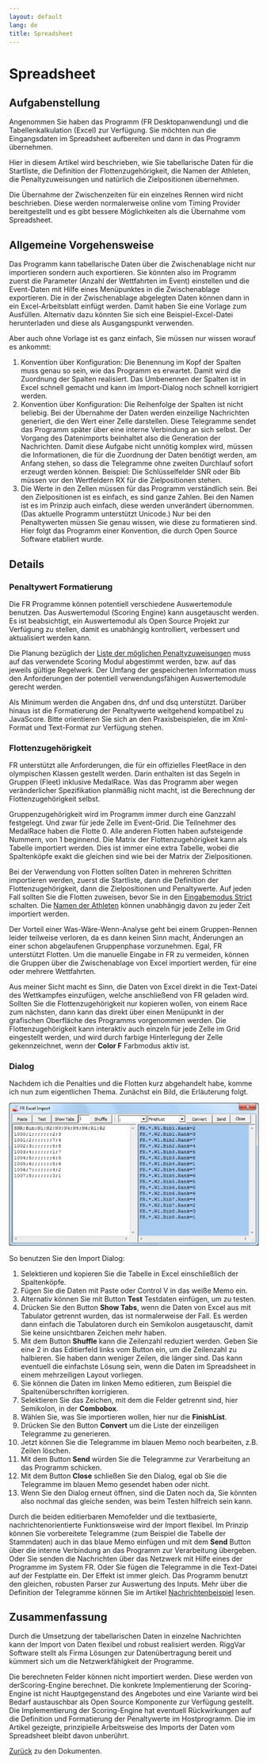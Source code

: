 ```yaml
---
layout: default
lang: de
title: Spreadsheet
---
```


# Spreadsheet

## Aufgabenstellung

Angenommen Sie haben das Programm (FR Desktopanwendung) und die
Tabellenkalkulation (Excel) zur Verfügung. Sie möchten nun die Eingangsdaten im
Spreadsheet aufbereiten und dann in das Programm übernehmen.

Hier in diesem Artikel wird beschrieben, wie Sie tabellarische Daten für die
Startliste, die Definition der Flottenzugehörigkeit, die Namen der Athleten, die
Penaltyzuweisungen und natürlich die Zielpositionen übernehmen.

Die Übernahme der Zwischenzeiten für ein einzelnes Rennen wird nicht
beschrieben. Diese werden normalerweise online vom Timing Provider bereitgestellt
und es gibt bessere Möglichkeiten als die Übernahme vom Spreadsheet.

## Allgemeine Vorgehensweise

Das Programm kann tabellarische Daten über die Zwischenablage nicht nur
importieren sondern auch exportieren. Sie könnten also im Programm zuerst die
Parameter (Anzahl der Wettfahrten im Event) einstellen und die Event-Daten mit
Hilfe eines Menüpunktes in die Zwischenablage exportieren. Die in der
Zwischenablage abgelegten Daten können dann in ein Excel-Arbeitsblatt einfügt
werden. Damit haben Sie eine Vorlage zum Ausfüllen. Alternativ dazu könnten Sie
sich eine Beispiel-Excel-Datei herunterladen und diese als Ausgangspunkt
verwenden.

Aber auch ohne Vorlage ist es ganz einfach, Sie müssen nur wissen worauf es ankommt:

1. Konvention über Konfiguration: Die Benennung im Kopf der Spalten muss genau
so sein, wie das Programm es erwartet. Damit wird die Zuordnung der Spalten
realisiert. Das Umbenennen der Spalten ist in Excel schnell gemacht und kann im
Import-Dialog noch schnell korrigiert werden.
1. Konvention über Konfiguration: Die Reihenfolge der Spalten ist nicht
beliebig. Bei der Übernahme der Daten werden einzeilige Nachrichten generiert,
die den Wert einer Zelle darstellen. Diese Telegramme sendet das Programm später
über eine interne Verbindung an sich selbst. Der Vorgang des Datenimports
beinhaltet also die Generation der Nachrichten. Damit diese Aufgabe nicht
unnötig komplex wird, müssen die Informationen, die für die Zuordnung der Daten
benötigt werden, am Anfang stehen, so dass die Telegramme ohne zweiten Durchlauf
sofort erzeugt werden können. Beispiel: Die Schlüsselfelder SNR oder Bib müssen
vor den Wertfeldern RX für die Zielpositionen stehen.
1. Die Werte in den Zellen müssen für das Programm verständlich sein. Bei den
Zielpositionen ist es einfach, es sind ganze Zahlen. Bei den Namen ist es im
Prinzip auch einfach, diese werden unverändert übernommen. (Das aktuelle
Programm unterstützt Unicode.) Nur bei den Penaltywerten müssen Sie genau
wissen, wie diese zu formatieren sind. Hier folgt das Programm einer Konvention,
die durch Open Source Software etabliert wurde.

## Details

### Penaltywert Formatierung

Die FR Programme können potentiell verschiedene Auswertemodule benutzen. Das
Auswertemodul (Scoring Engine) kann ausgetauscht werden. Es ist beabsichtigt,
ein Auswertemodul als Open Source Projekt zur Verfügung zu stellen, damit es
unabhängig kontrolliert, verbessert und aktualisiert werden kann.

Die Planung bezüglich der [Liste der möglichen Penaltyzuweisungen](doc-supported-penalties.html) muss
auf das verwendete Scoring Modul abgestimmt werden,
bzw. auf das jeweils gültige Regelwerk.
Der Umfang der gespeicherten Information muss den Anforderungen der potentiell verwendungsfähigen Auswertemodule gerecht werden.

Als Minimum werden die Angaben dns, dnf und dsq unterstützt. Darüber hinaus
ist die Formatierung der Penaltywerte weitgehend kompatibel zu JavaScore. Bitte
orientieren Sie sich an den Praxisbeispielen, die im Xml-Format und Text-Format
zur Verfügung stehen.

### Flottenzugehörigkeit

FR unterstützt alle Anforderungen, die für ein offizielles FleetRace in den
olympischen Klassen gestellt werden. Darin enthalten ist das Segeln in Gruppen
(Fleet) inklusive MedalRace. Was das Programm aber wegen veränderlicher
Spezifikation planmäßig nicht macht, ist die Berechnung der Flottenzugehörigkeit
selbst.

Gruppenzugehörigkeit wird im Programm immer durch eine Ganzzahl festgelegt.
Und zwar für jede Zelle im Event-Grid. Die Teilnehmer des MedalRace haben die
Flotte 0. Alle anderen Flotten haben aufsteigende Nummern, von 1 beginnend. Die
Matrix der Flottenzugehörigkeit kann als Tabelle importiert werden. Dies ist
immer eine extra Tabelle, wobei die Spaltenköpfe exakt die gleichen sind wie bei
der Matrix der Zielpositionen.

Bei der Verwendung von Flotten sollten Daten in mehreren Schritten
importieren werden, zuerst die Startliste, dann die Definition der
Flottenzugehörigkeit, dann die Zielpositionen und Penaltywerte. Auf jeden Fall
sollten Sie die Flotten zuweisen, bevor Sie in den [Eingabemodus Strict](doc-input-mode.html) schalten.
Die [Namen der Athleten](doc-entry-names.html) können unabhängig davon zu jeder Zeit importiert werden.

Der Vorteil einer Was-Wäre-Wenn-Analyse geht bei einem Gruppen-Rennen
leider teilweise verloren, da es dann keinen Sinn macht, Änderungen an einer
schon abgelaufenen Gruppenphase vorzunehmen. Egal, FR unterstützt Flotten.
Um die manuelle Eingabe in FR zu vermeiden, können die Gruppen über die
Zwischenablage von Excel importiert werden, für eine oder mehrere
Wettfahrten.

Aus meiner Sicht macht es Sinn, die Daten von Excel direkt in die Text-Datei
des Wettkampfes einzufügen, welche anschließend von FR geladen wird. Sollten Sie
die Flottenzugehörigkeit nur kopieren wollen, von einem Race zum nächsten, dann
kann das direkt über einen Menüpunkt in der grafischen Oberfläche des Programms
vorgenommen werden. Die Flottenzugehörigkeit kann interaktiv auch einzeln für
jede Zelle im Grid eingestellt werden, und wird durch farbige Hinterlegung der
Zelle gekennzeichnet, wenn der **Color F** Farbmodus aktiv ist.

### Dialog

Nachdem ich die Penalties und die Flotten kurz abgehandelt habe, 
komme ich nun zum eigentlichen Thema. 
Zunächst ein Bild, die Erläuterung folgt.

![Screenshot vom FR spreadsheet data import dialog](../images/FR-Excel-Import.png)

So benutzen Sie den Import Dialog:

1. Selektieren und kopieren Sie die Tabelle in Excel einschließlich der Spaltenköpfe.
1. Fügen Sie die Daten mit Paste oder Control V in das weiße Memo ein.
1. Alternativ können Sie mit Button **Test** Testdaten einfügen, um zu testen.
1. Drücken Sie den Button **Show Tabs**, wenn die Daten von Excel aus mit Tabulator getrennt wurden,
das ist normalerweise der Fall.
Es werden dann einfach die Tabulatoren durch ein Semikolon ausgetauscht, damit Sie keine unsichtbaren Zeichen mehr haben.
1. Mit dem Button **Shuffle** kann die Zeilenzahl reduziert werden.
Geben Sie eine 2 in das Editierfeld links vom Button ein, um die Zeilenzahl zu halbieren.
Sie haben dann weniger Zeilen, die länger sind.
Das kann eventuell die einfachste Lösung sein, wenn die Daten im Spreadsheet in einem mehrzeiligen Layout vorliegen.
1. Sie können die Daten im linken Memo editieren, zum Beispiel die Spaltenüberschriften korrigieren.
1. Selektieren Sie das Zeichen, mit dem die Felder getrennt sind, hier Semikolon, in der **Combobox**.
1. Wählen Sie, was Sie importieren wollen, hier nur die **FinishList**.
1. Drücken Sie den Button **Convert** um die Liste der einzeiligen Telegramme zu generieren.
1. Jetzt können Sie die Telegramme im blauen Memo noch bearbeiten, z.B. Zeilen löschen.
1. Mit dem Button **Send** würden Sie die Telegramme zur Verarbeitung an das Programm schicken.
1. Mit dem Button **Close** schließen Sie den Dialog, egal ob Sie die Telegramme im blauen Memo gesendet haben oder nicht.
1. Wenn Sie den Dialog erneut öffnen, sind die Daten noch da,
Sie könnten also nochmal das gleiche senden, was beim Testen hilfreich sein kann.

Durch die beiden editierbaren Memofelder und die textbasierte, nachrichtenorientierte Funktionsweise wird der Import flexibel. 
Im Prinzip können Sie vorbereitete Telegramme (zum Beispiel die Tabelle der Stammdaten)
auch in das blaue Memo einfügen und mit dem **Send** Button über die interne Verbindung an das Programm zur Verarbeitung übergeben. 
Oder Sie senden die Nachrichten über das Netzwerk mit Hilfe eines der Programme im System FR. 
Oder Sie fügen die Telegramme in die Text-Datei auf der Festplatte ein. 
Der Effekt ist immer gleich. 
Das Programm benutzt den gleichen, robusten Parser zur Auswertung des Inputs. 
Mehr über die Definition der Telegramme können Sie im Artikel [Nachrichtenbeispiel](doc-msg-example.html) lesen.

## Zusammenfassung

Durch die Umsetzung der tabellarischen Daten in einzelne Nachrichten kann der Import von Daten flexibel und robust realisiert werden. 
RiggVar Software stellt als Firma Lösungen zur Datenübertragung bereit und kümmert sich um die Netzwerkfähigkeit der Programme.

Die berechneten Felder können nicht importiert werden. 
Diese werden von derScoring-Engine berechnet. 
Die konkrete Implementierung der Scoring-Engine ist nicht Hauptgegenstand des Angebotes 
und eine Variante wird bei Bedarf austauschbar als Open Source Komponente zur Verfügung gestellt. 
Die Implementierung der Scoring-Engine hat eventuell Rückwirkungen auf die Definition und Formatierung der Penaltywerte im Hostprogramm. 
Die im Artikel gezeigte, prinzipielle Arbeitsweise des Imports der Daten vom Spreadsheet bleibt davon unberührt.

[Zurück](doc-index.html) zu den Dokumenten.